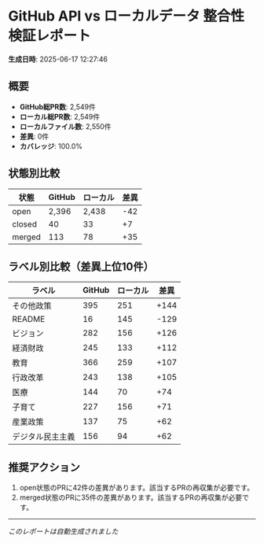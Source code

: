 # GitHub API vs ローカルデータ 整合性検証レポート

**生成日時**: 2025-06-17 12:27:46

## 概要

- **GitHub総PR数**: 2,549件
- **ローカル総PR数**: 2,549件
- **ローカルファイル数**: 2,550件
- **差異**: 0件
- **カバレッジ**: 100.0%

## 状態別比較

| 状態 | GitHub | ローカル | 差異 |
|------|--------|----------|------|
| open | 2,396 | 2,438 | -42 |
| closed | 40 | 33 | +7 |
| merged | 113 | 78 | +35 |

## ラベル別比較（差異上位10件）

| ラベル | GitHub | ローカル | 差異 |
|--------|--------|----------|------|
| その他政策 | 395 | 251 | +144 |
| README | 16 | 145 | -129 |
| ビジョン | 282 | 156 | +126 |
| 経済財政 | 245 | 133 | +112 |
| 教育 | 366 | 259 | +107 |
| 行政改革 | 243 | 138 | +105 |
| 医療 | 144 | 70 | +74 |
| 子育て | 227 | 156 | +71 |
| 産業政策 | 137 | 75 | +62 |
| デジタル民主主義 | 156 | 94 | +62 |

## 推奨アクション

1. open状態のPRに42件の差異があります。該当するPRの再収集が必要です。
2. merged状態のPRに35件の差異があります。該当するPRの再収集が必要です。

---
*このレポートは自動生成されました*